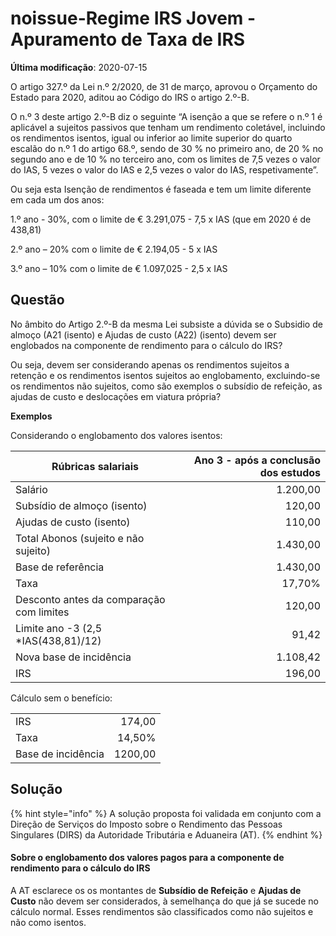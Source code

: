 # noissue-Regime IRS Jovem - Apuramento de Taxa de IRS

**Última modificação**: 2020-07-15



O artigo 327.º da Lei n.º 2/2020, de 31 de março, aprovou o Orçamento do Estado para 2020, aditou ao Código do IRS o artigo 2.º-B.

O n.º 3 deste artigo 2.º-B diz o seguinte “A isenção a que se refere o n.º 1 é aplicável a sujeitos passivos que tenham um rendimento coletável, incluindo os rendimentos isentos, igual ou inferior ao limite superior do quarto escalão do n.º 1 do artigo 68.º, sendo de 30 % no primeiro ano, de 20 % no segundo ano e de 10 % no terceiro ano, com os limites de 7,5 vezes o valor do IAS, 5 vezes o valor do IAS e 2,5 vezes o valor do IAS, respetivamente”.

Ou seja esta Isenção de rendimentos é faseada e tem um limite diferente em cada um dos anos:

1.º ano - 30%, com o limite de € 3.291,075 - 7,5 x IAS (que em 2020 é de 438,81)

2.º ano – 20% com o limite de € 2.194,05 - 5 x IAS

3.º ano – 10% com o limite de € 1.097,025 - 2,5 x IAS

## Questão <a href="#duvida-1" id="duvida-1"></a>

No âmbito do Artigo 2.º-B da mesma Lei subsiste a dúvida se o Subsidio de almoço (A21 (isento) e Ajudas de custo (A22) (isento) devem ser englobados na componente de rendimento para o cálculo do IRS?

Ou seja, devem ser considerando apenas os rendimentos sujeitos a retenção e os rendimentos isentos sujeitos ao englobamento, excluindo-se os rendimentos não sujeitos, como são exemplos o subsídio de refeição, as ajudas de custo e deslocações em viatura própria?

**Exemplos**

Considerando o englobamento dos valores isentos:

| Rúbricas salariais                       | Ano 3 - após a conclusão dos estudos |
| ---------------------------------------- | -----------------------------------: |
| Salário                                  |                             1.200,00 |
| Subsídio de almoço (isento)              |                               120,00 |
| Ajudas de custo (isento)                 |                               110,00 |
| Total Abonos (sujeito e não sujeito)     |                             1.430,00 |
| Base de referência                       |                           ﻿1.430,00﻿ |
| ﻿﻿Taxa                                   |                               17,70% |
| Desconto antes da comparação com limites |                               120,00 |
| Limite ano -3 (2,5 \*IAS(438,81)/12)     |                                91,42 |
| Nova base de incidência                  |                             1.108,42 |
| IRS                                      |                             ﻿196,00﻿ |

Cálculo sem o benefício:

|                    |         |
| ------------------ | ------: |
| IRS                |  174,00 |
| Taxa               |  14,50% |
| Base de incidência | 1200,00 |

## Solução

{% hint style="info" %}
A solução proposta foi validada em conjunto com a Direção de Serviços do Imposto sobre o Rendimento das Pessoas Singulares (DIRS) da Autoridade Tributária e Aduaneira (AT).
{% endhint %}

#### Sobre o englobamento dos valores pagos para a componente de rendimento para o cálculo do IRS

A AT esclarece os os montantes de **Subsídio de Refeição** e **Ajudas de Custo** não devem ser considerados, à semelhança do que já se sucede no cálculo normal. Esses rendimentos são classificados como não sujeitos e não como isentos.
